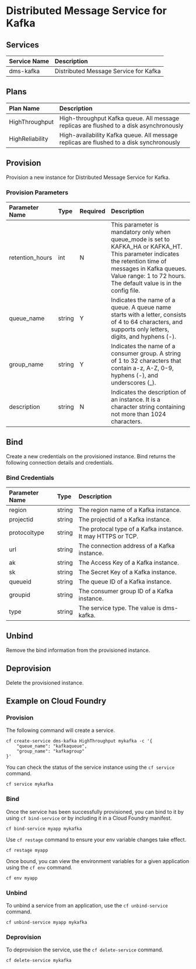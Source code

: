# Distributed Message Service for Kafka

## Services

| Service Name                   | Description
|:-------------------------------|:-----------
| dms-kafka                      | Distributed Message Service for Kafka

## Plans

| Plan Name                      | Description
|:-------------------------------|:-----------
| HighThroughput                 | High-throughput Kafka queue. All message replicas are flushed to a disk asynchronously
| HighReliability                | High-availability Kafka queue. All message replicas are flushed to a disk synchronously

## Provision

Provision a new instance for Distributed Message Service for Kafka.

### Provision Parameters

| Parameter Name               | Type       | Required  | Description
|:-----------------------------|:-----------|:----------|:-----------
| retention_hours              | int        | N         | This parameter is mandatory only when queue_mode is set to KAFKA_HA or KAFKA_HT. This parameter indicates the retention time of messages in Kafka queues. Value range: 1 to 72 hours. The default value is in the config file.
| queue_name                   | string     | Y         | Indicates the name of a queue. A queue name starts with a letter, consists of 4 to 64 characters, and supports only letters, digits, and hyphens (-).
| group_name                   | string     | Y         | Indicates the name of a consumer group. A string of 1 to 32 characters that contain a-z, A-Z, 0-9, hyphens (-), and underscores (_).
| description                  | string     | N         | Indicates the description of an instance. It is a character string containing not more than 1024 characters.

## Bind

Create a new credentials on the provisioned instance.
Bind returns the following connection details and credentials.

### Bind Credentials

| Parameter Name         | Type       | Description
|:-----------------------|:-----------|:-----------
| region                 | string     | The region name of a Kafka instance.
| projectid              | string     | The projectid of a Kafka instance.
| protocoltype           | string     | The protocal type of a Kafka instance. It may HTTPS or TCP.
| url                    | string     | The connection address of a Kafka instance.
| ak                     | string     | The Access Key of a Kafka instance.
| sk                     | string     | The Secret Key of a Kafka instance.
| queueid                | string     | The queue ID of a Kafka instance.
| groupid                | string     | The consumer group ID of a Kafka instance.
| type                   | string     | The service type. The value is dms-kafka.

## Unbind

Remove the bind information from the provisioned instance.

## Deprovision

Delete the provisioned instance.

## Example on Cloud Foundry

### Provision

The following command will create a service.

```
cf create-service dms-kafka HighThroughput mykafka -c '{
    "queue_name": "kafkaqueue",
    "group_name": "kafkagroup"
}'
```

You can check the status of the service instance using the `cf service` command.

```
cf service mykafka
```

### Bind

Once the service has been successfully provisioned, you can bind to it by using
`cf bind-service` or by including it in a Cloud Foundry manifest.

```
cf bind-service myapp mykafka
```

Use `cf restage` command to ensure your env variable changes take effect.

```
cf restage myapp
```

Once bound, you can view the environment variables for a given application using the `cf env` command.

```
cf env myapp
```

### Unbind

To unbind a service from an application, use the `cf unbind-service` command.

```
cf unbind-service myapp mykafka
```

### Deprovision

To deprovision the service, use the `cf delete-service` command.

```
cf delete-service mykafka
```
